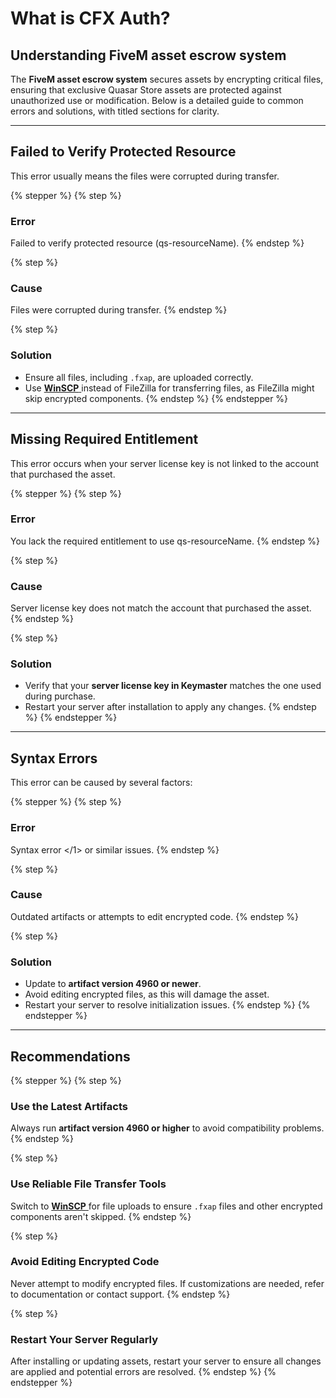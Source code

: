 # What is CFX Auth?

## **Understanding FiveM asset escrow system**

The **FiveM asset escrow system** secures assets by encrypting critical files, ensuring that exclusive Quasar Store assets are protected against unauthorized use or modification. Below is a detailed guide to common errors and solutions, with titled sections for clarity.

***

## Failed to Verify Protected Resource

This error usually means the files were corrupted during transfer.

{% stepper %}
{% step %}
### Error

Failed to verify protected resource (qs-resourceName).
{% endstep %}

{% step %}
### Cause

Files were corrupted during transfer.
{% endstep %}

{% step %}
### Solution

* Ensure all files, including `.fxap`, are uploaded correctly.
* Use [**WinSCP** ](https://winscp.net/eng/downloads.php)instead of FileZilla for transferring files, as FileZilla might skip encrypted components.
{% endstep %}
{% endstepper %}

***

## Missing Required Entitlement

This error occurs when your server license key is not linked to the account that purchased the asset.

{% stepper %}
{% step %}
### Error

You lack the required entitlement to use qs-resourceName.
{% endstep %}

{% step %}
### Cause

Server license key does not match the account that purchased the asset.
{% endstep %}

{% step %}
### Solution

* Verify that your **server license key in Keymaster** matches the one used during purchase.
* Restart your server after installation to apply any changes.
{% endstep %}
{% endstepper %}

***

## **S**yntax Errors

This error can be caused by several factors:

{% stepper %}
{% step %}
### Error

Syntax error \</1> or similar issues.
{% endstep %}

{% step %}
### Cause

Outdated artifacts or attempts to edit encrypted code.
{% endstep %}

{% step %}
### Solution

* Update to **artifact version 4960 or newer**.
* Avoid editing encrypted files, as this will damage the asset.
* Restart your server to resolve initialization issues.
{% endstep %}
{% endstepper %}

***

## **R**ecommendations

{% stepper %}
{% step %}
### Use the Latest Artifacts

Always run **artifact version 4960 or higher** to avoid compatibility problems.
{% endstep %}

{% step %}
### Use Reliable File Transfer Tools

Switch to [**WinSCP** ](https://winscp.net/eng/downloads.php)for file uploads to ensure `.fxap` files and other encrypted components aren't skipped.
{% endstep %}

{% step %}
### Avoid Editing Encrypted Code

Never attempt to modify encrypted files. If customizations are needed, refer to documentation or contact support.
{% endstep %}

{% step %}
### Restart Your Server Regularly

After installing or updating assets, restart your server to ensure all changes are applied and potential errors are resolved.
{% endstep %}
{% endstepper %}
